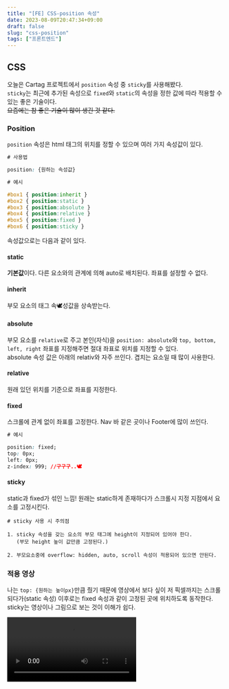 ```yaml
---
title: "[FE] CSS-position 속성"
date: 2023-08-09T20:47:34+09:00
draft: false
slug: "css-position"
tags: ["프론트엔드"]
---
```


## CSS

오늘은 Cartag 프로젝트에서 `position` 속성 중 `sticky`를 사용해봤다.<br>
`sticky`는 최근에 추가된 속성으로 `fixed`와 `static`의 속성을 정한 값에 따라 적용할 수 있는 좋은 기술이다.<br>
~~요즘에는 참 좋은 기술이 많이 생긴 것 같다.~~

### Position

`position` 속성은 html 태그의 위치를 정할 수 있으며 여러 가지 속성값이 있다.

```css
# 사용법

position: {원하는 속성값}

# 예시

#box1 { position:inherit }
#box2 { position:static }
#box3 { position:absolute }
#box4 { position:relative }
#box5 { position:fixed }
#box6 { position:sticky }
```

속성값으로는 다음과 같이 있다.

#### static

**기본값**이다. 다른 요소와의 관계에 의해 auto로 배치된다.
좌표를 설정할 수 없다.

#### inherit

부모 요소의 태그 속🕊️성값을 상속받는다.

#### absolute

부모 요소를 `relative`로 주고 본인(자식)을 `position: absolute`와 `top, bottom, left, right` 좌표를 지정해주면 절대 좌표로 위치를 지정할 수 있다.
<br>absolute 속성 값은 아래의 relativ와 자주 쓰인다.
겹치는 요소일 때 많이 사용한다.

#### relative

원래 있던 위치를 기준으로 좌표를 지정한다.

#### fixed

스크롤에 관계 없이 좌표를 고정한다. Nav 바 같은 곳이나 Footer에 많이 쓰인다.

```css
# 예시

position: fixed;
top: 0px;
left: 0px;
z-index: 999; //구구구..🕊️
```

#### sticky

static과 fixed가 섞인 느낌! 원래는 static하게 존재하다가 스크롤시 지정 지점에서 요소를 고정시킨다.

```
# sticky 사용 시 주의점

1. sticky 속성을 갖는 요소의 부모 태그에 height이 지정되어 있어야 한다.
   (부모 height 높이 값만큼 고정된다.)

2. 부모요소중에 overflow: hidden, auto, scroll 속성이 적용되어 있으면 안된다.
```

### 적용 영상

나는 `top: {원하는 높이px}`만큼 줬기 때문에 영상에서 보다 싶이 저 픽셀까지는 스크롤 되다가(static 속성) 이후로는 fixed 속성과 같이 고정된 곳에 위치하도록 동작한다. sticky는 영상이나 그림으로 보는 것이 이해가 쉽다.

<video controls>
    <source src="https://github.com/softeerbootcamp-2nd/A2-CarTag/assets/63107805/3aef0705-ce46-4cbd-8891-bd0cc427d75e" type="video/mp4" />
</video>
